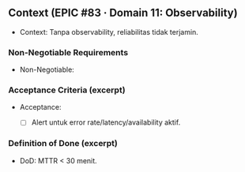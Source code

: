 <!-- AUTO:CONTEXT_V1 BEGIN -->
<!-- parent:#14 epic:#83 generated:2025-08-23T16:21:52.543Z -->
## Context (EPIC #83 · Domain 11: Observability)

- Context: Tanpa observability, reliabilitas tidak terjamin.


### Non-Negotiable Requirements
- Non-Negotiable:


### Acceptance Criteria (excerpt)
- Acceptance:
  
  - [ ] Alert untuk error rate/latency/availability aktif.


### Definition of Done (excerpt)
- DoD: MTTR < 30 menit.

<!-- AUTO:CONTEXT_V1 END -->
